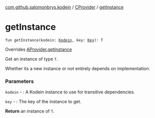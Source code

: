 [com.github.salomonbrys.kodein](../index.md) / [CProvider](index.md) / [getInstance](.)

# getInstance

`fun getInstance(kodein: `[`Kodein`](../-kodein/index.md)`, key: `[`Key`](../-kodein/-key/index.md)`): T`

Overrides [AProvider.getInstance](../-a-provider/get-instance.md)

Get an instance of type `T`.

Whether its a new instance or not entirely depends on implementation.

### Parameters

`kodein` - : A Kodein instance to use for transitive dependencies.

`key` - : The key of the instance to get.

**Return**
an instance of `T`.

